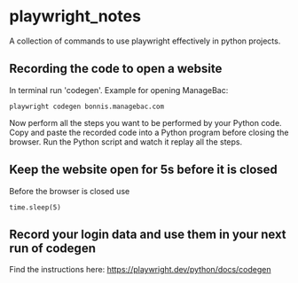 # playwright_notes
A collection of commands to use playwright effectively in python projects. 

## Recording the code to open a website
In terminal run 'codegen'. 
Example for opening ManageBac:
```
playwright codegen bonnis.managebac.com
```
Now perform all the steps you want to be performed by your Python code. 
Copy and paste the recorded code into a Python program before closing the browser. 
Run the Python script and watch it replay all the steps. 

## Keep the website open for 5s before it is closed
Before the browser is closed use 
```
time.sleep(5)
```

## Record your login data and use them in your next run of codegen
Find the instructions here: https://playwright.dev/python/docs/codegen
